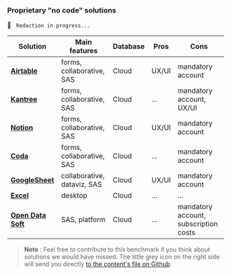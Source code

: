 ### Proprietary "no code" solutions

🚧  &nbsp; `Redaction in progress...`

| Solution                                             | Main features | Database | Pros | Cons |
| ---                                                  | ---           | ---      | ---  | --- |
| **[Airtable       ](airtable.com)**                     | forms, collaborative, SAS | Cloud | UX/UI | mandatory account |
| **[Kantree        ](https://kantree.io/)**              | forms, collaborative, SAS | Cloud | ... | mandatory account, UX/UI |
| **[Notion         ](notion.so)**                        | forms, collaborative, SAS | Cloud | UX/UI | mandatory account |
| **[Coda           ](https://coda.io/)**                 | forms, collaborative, SAS | Cloud | ... | mandatory account |
| **[GoogleSheet    ](https://google.com/sheets/about/)** | collaborative, dataviz, SAS | Cloud | UX/UI | mandatory account |
| **[Excel          ](https://office.live.com/)**         | desktop | Cloud | ... | ... |
| **[Open Data Soft ](https://www.opendatasoft.com/en/)** | SAS, platform | Cloud | ... | mandatory account, subscription costs |

> **Note** : Feel free to contribute to this benchmark if you think about solutions we would have missed. The little grey icon on the right side will send you directly [to the content's file on Github](https://github.com/multi-coop/gitribute-documentation-content/blob/main/texts/benchmark/benchmark-comparisons-proprietary-en.md).
